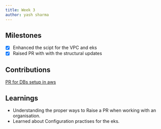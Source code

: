 ```yaml
---
title: Week 3
author: yash sharma
---
```


## Milestones

- [x] Enhanced the scipt for the VPC and eks
- [x] Raised PR with with the structural updates

## Contributions

 [PR for DBs setup in aws](https://github.com/Sunbird-Knowlg/knowledge-platform/pull/971)

## Learnings

- Understanding the proper ways to Raise a PR when working with an organisation.
- Learned about Configuration practises for the eks.
